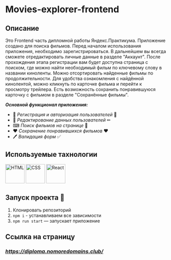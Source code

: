 # Movies-explorer-frontend

## Описание
Это Frontend часть дипломной работы Яндекс.Практикума. Приложение создано для поиска фильмов. Перед началом использования приложения, необходимо зарегистрироваться. В дальнейшем вы всегда сможете отредактировать личные данные в разделе "Аккаунт". После прохождения этапа регистрации вам будет доступна страница с поиском, где можно найти необходимый фильм по ключевому слову в названии киноленты. Можно отсортировать найденные фильмы по продолжительности. Для удобства ознакомления с найдённой кинолентой, можно кликнуть по карточке фильма и перейти к просмотру трейлера. Есть возможность сохранить понравившуюся карточку с фильмом в разделе "Сохранённые фильмы". 

***Основной функционал приложения:***

* 🔐 _Регистрация и авторизация пользователей_ 🔐
* 📝 _Редактирование данных пользователей_ ✏
* ⌨ _Поиск фильмов на странице_ 🔎
* ❤ _Сохранение понравившихся фильмов_ ❤
* 🖊 _Валидация форм_ ✅

## Используемые тахнологии

<div display = 'flex' flex-wrap = 'wrap'>
<img src="https://cdn.jsdelivr.net/gh/devicons/devicon/icons/html5/html5-original-wordmark.svg" alt='HTML' width='60' height='60'/>
<img src="https://cdn.jsdelivr.net/gh/devicons/devicon/icons/css3/css3-original-wordmark.svg" alt='CSS' width='60' height='60'/>
<img src="https://cdn.jsdelivr.net/gh/devicons/devicon/icons/react/react-original-wordmark.svg" alt = 'React' width = '60' height = '60'/>
</div>          

## Запуск проекта 🚀
 1. Клонировать репозиторий
 2. `npm i` - устанавливаем все зависимости  
 3. `npm run start` — запускает приложение

## Ссылка на страницу

### _https://diploma.nomoredomains.club/_
